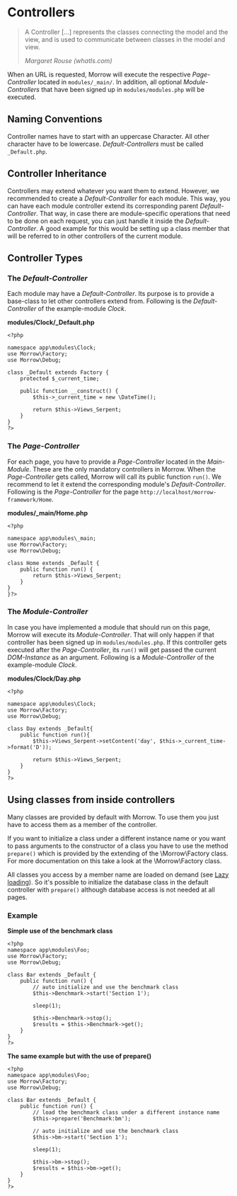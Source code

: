 Controllers
==========

> A Controller [...] represents the classes connecting the model and the view, and is used to communicate between classes in the model and view.
>
> *Margaret Rouse (whatIs.com)*

When an URL is requested, Morrow will execute the respective _Page-Controller_ located in `modules/_main/`. In addition,
all optional _Module-Controllers_ that have been signed up in `modules/modules.php` will be executed.


Naming Conventions
------------------

Controller names have to start with an uppercase Character. All other character have to be lowercase. _Default-Controllers_ must
be called `_Default.php`.


Controller Inheritance
----------------------

Controllers may extend whatever you want them to extend. However, we recommended to create a _Default-Controller_ for each module.
This way, you can have each module controller extend its corresponding parent _Default-Controller_. That way, in case there are module-specific
operations that need to be done on each request, you can just handle it inside the _Default-Controller_. A good example for this would be setting
up a class member that will be referred to in other controllers of the current module.


Controller Types
----------------

### The _Default-Controller_
Each module may have a _Default-Controller_. Its purpose is to provide a base-class to let other controllers extend from.
Following is the _Default-Controller_ of the example-module _Clock_.

**modules/Clock/_Default.php**

~~~{.php}
<?php

namespace app\modules\Clock;
use Morrow\Factory;
use Morrow\Debug;

class _Default extends Factory {
	protected $_current_time;

	public function __construct() {
		$this->_current_time = new \DateTime();

		return $this->Views_Serpent;
	}
}
?>
~~~

### The _Page-Controller_
For each page, you have to provide a _Page-Controller_ located in the _Main-Module_. These are the only mandatory controllers in Morrow.
When the _Page-Controller_ gets called, Morrow will call its public function `run()`. We recommend to let it extend the corresponding module's _Default-Controller_.
Following is the _Page-Controller_ for the page `http://localhost/morrow-framework/Home`.

**modules/_main/Home.php**

~~~{.php}
<?php

namespace app\modules\_main;
use Morrow\Factory;
use Morrow\Debug;

class Home extends _Default {
	public function run() {
		return $this->Views_Serpent;
	}
}
}?>
~~~

### The _Module-Controller_
In case you have implemented a module that should run on this page, Morrow will execute its _Module-Controller_. That will only happen if that controller has been signed up
in `modules/modules.php`. If this controller gets executed after the _Page-Controller_, its `run()` will get passed the current _DOM-Instance_ as an argument.
Following is a _Module-Controller_ of the example-module _Clock_.

**modules/Clock/Day.php**

~~~{.php}
<?php

namespace app\modules\Clock;
use Morrow\Factory;
use Morrow\Debug;

class Day extends _Default{
	public function run(){
		$this->Views_Serpent->setContent('day', $this->_current_time->format('D'));

		return $this->Views_Serpent;
	}
}
?>
~~~

Using classes from inside controllers
-------------------------------

Many classes are provided by default with Morrow. To use them you just have to access them as a member of the controller.

If you want to initialize a class under a different instance name or you want to pass arguments to the constructor of a class you have to use the method `prepare()` which is provided by the extending of the \Morrow\Factory class. For more documentation on this take a look at the \Morrow\Factory class.

All classes you access by a member name are loaded on demand (see [Lazy loading](http://en.wikipedia.org/wiki/Lazy_loading)). So it's possible to initialize the database class in the default controller with `prepare()` although database access is not needed at all pages.

### Example

**Simple use of the benchmark class**

~~~{.php}
<?php
namespace app\modules\Foo;
use Morrow\Factory;
use Morrow\Debug;

class Bar extends _Default {
	public function run() {
		// auto initialize and use the benchmark class
		$this->Benchmark->start('Section 1');

		sleep(1);

		$this->Benchmark->stop();
		$results = $this->Benchmark->get();
	}
}
?>
~~~

**The same example but with the use of prepare()**

~~~{.php}
<?php
namespace app\modules\Foo;
use Morrow\Factory;
use Morrow\Debug;

class Bar extends _Default {
	public function run() {
		// load the benchmark class under a different instance name
		$this->prepare('Benchmark:bm');

		// auto initialize and use the benchmark class
		$this->bm->start('Section 1');

		sleep(1);

		$this->bm->stop();
		$results = $this->bm->get();
	}
}
?>
~~~
